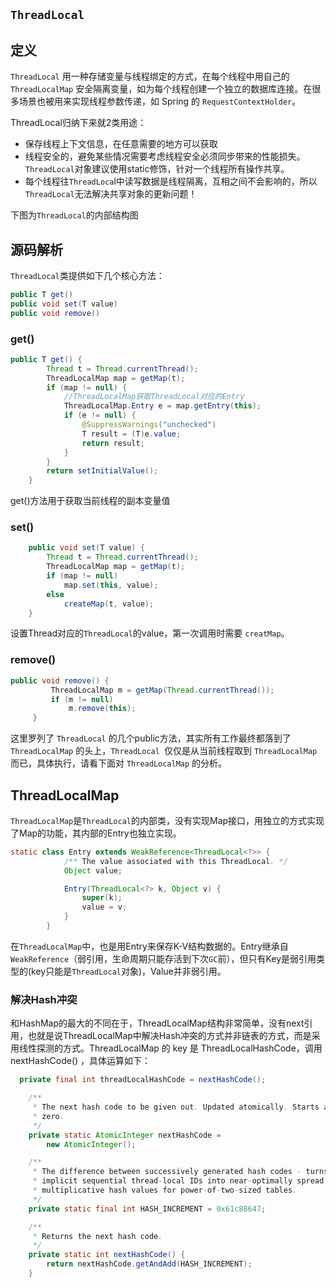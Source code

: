 ## `ThreadLocal`

## 定义

`ThreadLocal` 用一种存储变量与线程绑定的方式，在每个线程中用自己的 `ThreadLocalMap` 安全隔离变量，如为每个线程创建一个独立的数据库连接。在很多场景也被用来实现线程参数传递，如 Spring 的 `RequestContextHolder`。

ThreadLocal归纳下来就2类用途：

- 保存线程上下文信息，在任意需要的地方可以获取
- 线程安全的，避免某些情况需要考虑线程安全必须同步带来的性能损失。`ThreadLocal`对象建议使用static修饰，针对一个线程所有操作共享。
- 每个线程往`ThreadLoca`l中读写数据是线程隔离，互相之间不会影响的，所以`ThreadLocal`无法解决共享对象的更新问题！

下图为`ThreadLocal`的内部结构图



## 源码解析

`ThreadLocal`类提供如下几个核心方法：

```java
public T get()
public void set(T value)
public void remove()
```

### get()

```java
public T get() {
        Thread t = Thread.currentThread();
        ThreadLocalMap map = getMap(t);
        if (map != null) {
            //ThreadLocalMap获取ThreadLocal对应的Entry
            ThreadLocalMap.Entry e = map.getEntry(this);
            if (e != null) {
                @SuppressWarnings("unchecked")
                T result = (T)e.value;
                return result;
            }
        }
        return setInitialValue();
    }
```

get()方法用于获取当前线程的副本变量值

### set()

```java
    public void set(T value) {
        Thread t = Thread.currentThread();
        ThreadLocalMap map = getMap(t);
        if (map != null)
            map.set(this, value);
        else
            createMap(t, value);
    }
```

设置Thread对应的`ThreadLocal`的value，第一次调用时需要 `creatMap`。

### **remove()** 

```Java
public void remove() {
         ThreadLocalMap m = getMap(Thread.currentThread());
         if (m != null)
             m.remove(this);
     }
```

这里罗列了 `ThreadLocal` 的几个public方法，其实所有工作最终都落到了 `ThreadLocalMap` 的头上，`ThreadLocal `仅仅是从当前线程取到 `ThreadLocalMap` 而已，具体执行，请看下面对 `ThreadLocalMap` 的分析。

## ThreadLocalMap

`ThreadLocalMap`是`ThreadLocal`的内部类，没有实现Map接口，用独立的方式实现了Map的功能，其内部的Entry也独立实现。

```java
static class Entry extends WeakReference<ThreadLocal<?>> {
            /** The value associated with this ThreadLocal. */
            Object value;

            Entry(ThreadLocal<?> k, Object v) {
                super(k);
                value = v;
            }
        }
```

在`ThreadLocalMap`中，也是用Entry来保存K-V结构数据的。Entry继承自`WeakReference`（弱引用，生命周期只能存活到下次`GC`前），但只有Key是弱引用类型的(key只能是`ThreadLocal`对象)，Value并非弱引用。

### 解决Hash冲突

和HashMap的最大的不同在于，ThreadLocalMap结构非常简单，没有next引用，也就是说ThreadLocalMap中解决Hash冲突的方式并非链表的方式，而是采用线性探测的方式。ThreadLocalMap 的 key 是 ThreadLocalHashCode，调用 nextHashCode() ，具体运算如下：

```java
  private final int threadLocalHashCode = nextHashCode();

    /**
     * The next hash code to be given out. Updated atomically. Starts at
     * zero.
     */
    private static AtomicInteger nextHashCode =
        new AtomicInteger();

    /**
     * The difference between successively generated hash codes - turns
     * implicit sequential thread-local IDs into near-optimally spread
     * multiplicative hash values for power-of-two-sized tables.
     */
    private static final int HASH_INCREMENT = 0x61c88647;

    /**
     * Returns the next hash code.
     */
    private static int nextHashCode() {
        return nextHashCode.getAndAdd(HASH_INCREMENT);
    }
```

